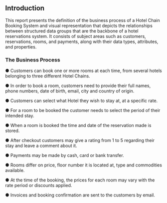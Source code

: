 ## Introduction
This report presents the definition of the business process of a Hotel Chain Booking System and
visual representation that depicts the relationships between structured data groups that are the
backbone of a hotel reservations system. It consists of subject areas such as customers,
reservations, rooms, and payments, along with their data types, attributes, and properties.

### The Business Process

● Customers can book one or more rooms at each time, from several hotels belonging to three different Hotel Chains.

● In order to book a room, customers need to provide their full names, phone numbers, date of birth, email, city and country of origin.

● Customers can select what Hotel they wish to stay at, at a specific rate.

● For a room to be booked the customer needs to select the period of their intended stay.

● When a room is booked the time and date of the reservation made is stored.

● After checkout customers may give a rating from 1 to 5 regarding their stay and leave a comment about it.

● Payments may be made by cash, card or bank transfer.

● Rooms differ on price, floor number it is located at, type and commodities available.

● At the time of the booking, the prices for each room may vary with the rate period or discounts applied.

● Invoices and booking confirmation are sent to the customers by email.
